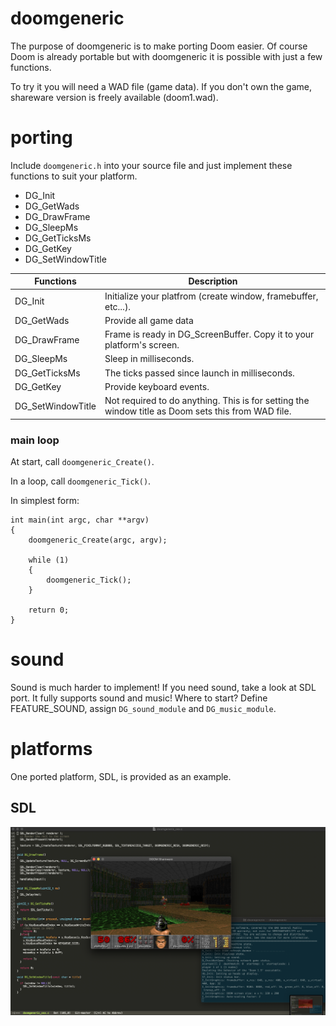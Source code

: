 # doomgeneric
The purpose of doomgeneric is to make porting Doom easier.
Of course Doom is already portable but with doomgeneric it is possible with just a few functions.

To try it you will need a WAD file (game data). If you don't own the game, shareware version is freely available (doom1.wad).

# porting
Include `doomgeneric.h` into your source file and just implement these functions to suit your platform.
* DG_Init
* DG_GetWads
* DG_DrawFrame
* DG_SleepMs
* DG_GetTicksMs
* DG_GetKey
* DG_SetWindowTitle

|Functions            |Description|
|---------------------|-----------|
|DG_Init              |Initialize your platfrom (create window, framebuffer, etc...).
|DG_GetWads           |Provide all game data
|DG_DrawFrame         |Frame is ready in DG_ScreenBuffer. Copy it to your platform's screen.
|DG_SleepMs           |Sleep in milliseconds.
|DG_GetTicksMs        |The ticks passed since launch in milliseconds.
|DG_GetKey            |Provide keyboard events.
|DG_SetWindowTitle    |Not required to do anything. This is for setting the window title as Doom sets this from WAD file.

### main loop
At start, call `doomgeneric_Create()`.

In a loop, call `doomgeneric_Tick()`.

In simplest form:
```
int main(int argc, char **argv)
{
    doomgeneric_Create(argc, argv);

    while (1)
    {
        doomgeneric_Tick();
    }

    return 0;
}
```

# sound
Sound is much harder to implement! If you need sound, take a look at SDL port. It fully supports sound and music! Where to start? Define FEATURE_SOUND, assign `DG_sound_module` and `DG_music_module`.

# platforms
One ported platform, SDL, is provided as an example.

## SDL
![SDL](screenshots/sdl.png)
